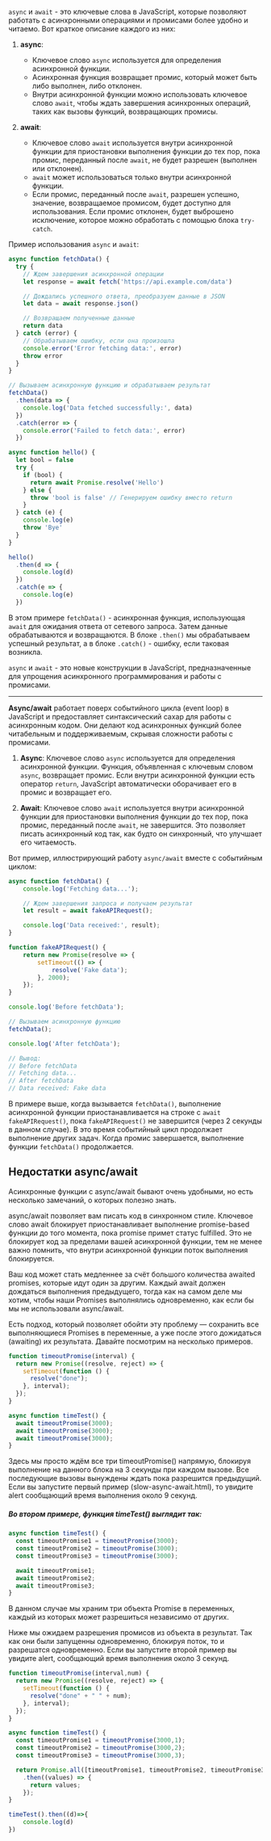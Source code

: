 `async` и `await` - это ключевые слова в JavaScript, которые позволяют работать с асинхронными операциями и промисами более удобно и читаемо. Вот краткое описание каждого из них:

1. **async**:

   - Ключевое слово `async` используется для определения асинхронной функции.
   - Асинхронная функция возвращает промис, который может быть либо выполнен, либо отклонен.
   - Внутри асинхронной функции можно использовать ключевое слово `await`, чтобы ждать завершения асинхронных операций, таких как вызовы функций, возвращающих промисы.

2. **await**:
   - Ключевое слово `await` используется внутри асинхронной функции для приостановки выполнения функции до тех пор, пока промис, переданный после `await`, не будет разрешен (выполнен или отклонен).
   - `await` может использоваться только внутри асинхронной функции.
   - Если промис, переданный после `await`, разрешен успешно, значение, возвращаемое промисом, будет доступно для использования. Если промис отклонен, будет выброшено исключение, которое можно обработать с помощью блока `try-catch`.

Пример использования `async` и `await`:

```javascript
async function fetchData() {
  try {
    // Ждем завершения асинхронной операции
    let response = await fetch('https://api.example.com/data')

    // Дождались успешного ответа, преобразуем данные в JSON
    let data = await response.json()

    // Возвращаем полученные данные
    return data
  } catch (error) {
    // Обрабатываем ошибку, если она произошла
    console.error('Error fetching data:', error)
    throw error
  }
}

// Вызываем асинхронную функцию и обрабатываем результат
fetchData()
  .then(data => {
    console.log('Data fetched successfully:', data)
  })
  .catch(error => {
    console.error('Failed to fetch data:', error)
  })
```

```javascript
async function hello() {
  let bool = false
  try {
    if (bool) {
      return await Promise.resolve('Hello')
    } else {
      throw 'bool is false' // Генерируем ошибку вместо return
    }
  } catch (e) {
    console.log(e)
    throw 'Bye'
  }
}

hello()
  .then(d => {
    console.log(d)
  })
  .catch(e => {
    console.log(e)
  })
```

В этом примере `fetchData()` - асинхронная функция, использующая `await` для ожидания ответа от сетевого запроса. Затем данные обрабатываются и возвращаются. В блоке `.then()` мы обрабатываем успешный результат, а в блоке `.catch()` - ошибку, если таковая возникла.


`async` и `await` - это новые конструкции в JavaScript, предназначенные для упрощения асинхронного программирования и работы с промисами.

<hr>

**Async/await** работает поверх событийного цикла (event loop) в JavaScript и предоставляет синтаксический сахар для работы с асинхронным кодом. Они делают код асинхронных функций более читабельным и поддерживаемым, скрывая сложности работы с промисами.

1. **Async**: Ключевое слово `async` используется для определения асинхронной функции. Функция, объявленная с ключевым словом `async`, возвращает промис. Если внутри асинхронной функции есть оператор `return`, JavaScript автоматически оборачивает его в промис и возвращает его.

2. **Await**: Ключевое слово `await` используется внутри асинхронной функции для приостановки выполнения функции до тех пор, пока промис, переданный после `await`, не завершится. Это позволяет писать асинхронный код так, как будто он синхронный, что улучшает его читаемость.

Вот пример, иллюстрирующий работу `async/await` вместе с событийным циклом:

```javascript
async function fetchData() {
    console.log('Fetching data...');

    // Ждем завершения запроса и получаем результат
    let result = await fakeAPIRequest();

    console.log('Data received:', result);
}

function fakeAPIRequest() {
    return new Promise(resolve => {
        setTimeout(() => {
            resolve('Fake data');
        }, 2000);
    });
}

console.log('Before fetchData');

// Вызываем асинхронную функцию
fetchData();

console.log('After fetchData');

// Вывод:
// Before fetchData
// Fetching data...
// After fetchData
// Data received: Fake data
```

В примере выше, когда вызывается `fetchData()`, выполнение асинхронной функции приостанавливается на строке с `await fakeAPIRequest()`, пока `fakeAPIRequest()` не завершится (через 2 секунды в данном случае). В это время событийный цикл продолжает выполнение других задач. Когда промис завершается, выполнение функции `fetchData()` продолжается.

## Недостатки async/await

Асинхронные функции с async/await бывают очень удобными, но есть несколько замечаний, о которых полезно знать.

async/await позволяет вам писать код в синхронном стиле. Ключевое слово await блокирует приостанавливает выполнение promise-based функции до того момента, пока promise примет статус fulfilled. Это не блокирует код за пределами вашей асинхронной функции, тем не менее важно помнить, что внутри асинхронной функции поток выполнения блокируется.

Ваш код может стать медленнее за счёт большого количества awaited promises, которые идут один за другим. Каждый await должен дождаться выполнения предыдущего, тогда как на самом деле мы хотим, чтобы наши Promises выполнялись одновременно, как если бы мы не использовали async/await.

Есть подход, который позволяет обойти эту проблему — сохранить все выполняющиеся Promises в переменные, а уже после этого дожидаться (awaiting) их результата. Давайте посмотрим на несколько примеров.

```javascript
function timeoutPromise(interval) {
  return new Promise((resolve, reject) => {
    setTimeout(function () {
      resolve("done");
    }, interval);
  });
}

async function timeTest() {
  await timeoutPromise(3000);
  await timeoutPromise(3000);
  await timeoutPromise(3000);
}

```

Здесь мы просто ждём все три timeoutPromise() напрямую, блокируя выполнение на данного блока на 3 секунды при каждом вызове. Все последующие вызовы вынуждены ждать пока разрешится предыдущий. Если вы запустите первый пример (slow-async-await.html), то увидите alert сообщающий время выполнения около 9 секунд.

##### Во втором  примере, функция timeTest() выглядит так:

```javascript
async function timeTest() {
  const timeoutPromise1 = timeoutPromise(3000);
  const timeoutPromise2 = timeoutPromise(3000);
  const timeoutPromise3 = timeoutPromise(3000);

  await timeoutPromise1;
  await timeoutPromise2;
  await timeoutPromise3;
}
```

В данном случае мы храним три объекта Promise в переменных, каждый из которых может разрешиться независимо от других.

Ниже мы ожидаем разрешения промисов из объекта в результат. Так как они были запущенны одновременно, блокируя поток, то и разрешатся одновременно. Если вы запустите второй пример вы увидите alert, сообщающий время выполнения около 3 секунд.

```javascript
function timeoutPromise(interval,num) {
  return new Promise((resolve, reject) => {
    setTimeout(function () {
      resolve("done" + " " + num);
    }, interval);
  });
}

async function timeTest() {
  const timeoutPromise1 = timeoutPromise(3000,1);
  const timeoutPromise2 = timeoutPromise(3000,2);
  const timeoutPromise3 = timeoutPromise(3000,3);

  return Promise.all([timeoutPromise1, timeoutPromise2, timeoutPromise3])
    .then((values) => {
      return values;
    });
}

timeTest().then((d)=>{
    console.log(d)
})

```